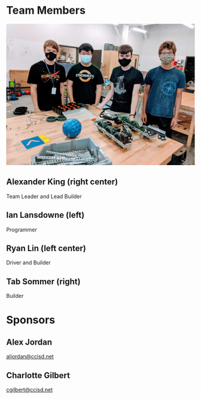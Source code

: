 # Team Members

![](Pictures/10.23.20.jpg)

## Alexander King (right center)

Team Leader and Lead Builder

## Ian Lansdowne (left)

Programmer

## Ryan Lin (left center)

Driver and Builder

## Tab Sommer (right)

Builder

# Sponsors

## Alex Jordan

aljordan@ccisd.net

## Charlotte Gilbert

cgilbert@ccisd.net

